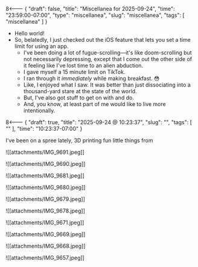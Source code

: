 8<--- { "draft": false, "title": "Miscellanea for 2025-09-24", "time": "23:59:00-07:00", "type": "miscellanea", "slug": "miscellanea", "tags": [ "miscellanea" ] }

- Hello world!
- So, belatedly, I just checked out the iOS feature that lets you set a time limit for using an app.
	- I've been doing a lot of fugue-scrolling—it's like doom-scrolling but not necessarily depressing, except that I come out the other side of it feeling like I've lost time to an alien abduction.
	- I gave myself a 15 minute limit on TikTok.
	- I ran through it *immediately* while making breakfast. 😳
	- Like, I enjoyed what I saw. It was better than just dissociating into a thousand-yard stare at the state of the world. 
	- But, I've also got stuff to get on with and do.
	- And, you know, at least part of me would like to live more intentionally.

8<--- { "draft": true, "title": "2025-09-24 @ 10:23:37", "slug": "", "tags": [ "" ], "time": "10:23:37-07:00" }

I've been on a spree lately, 3D printing fun little things from 

<image-gallery>

![[attachments/IMG_9691.jpeg]]

![[attachments/IMG_9690.jpeg]]

![[attachments/IMG_9681.jpeg]]

![[attachments/IMG_9680.jpeg]]

![[attachments/IMG_9679.jpeg]]

![[attachments/IMG_9678.jpeg]]

![[attachments/IMG_9671.jpeg]]

![[attachments/IMG_9669.jpeg]]

![[attachments/IMG_9668.jpeg]]

![[attachments/IMG_9657.jpeg]]

</image-gallery>
